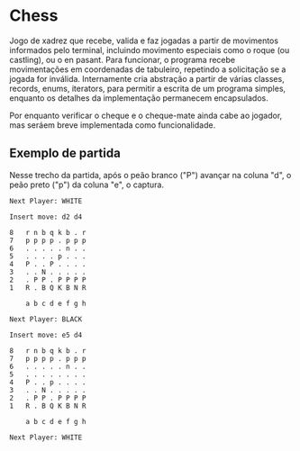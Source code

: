 # Chess

Jogo de xadrez que recebe, valida e faz jogadas a partir de movimentos informados pelo terminal, incluindo movimento especiais como o roque (ou castling), ou o en pasant. Para funcionar, o programa recebe movimentações em coordenadas de tabuleiro, repetindo a solicitação se a jogada for inválida. Internamente cria abstração a partir de várias classes, records, enums, iterators, para permitir a escrita de um programa simples, enquanto os detalhes da implementação permanecem encapsulados. 

Por enquanto verificar o cheque e o cheque-mate ainda cabe ao jogador, mas seráem breve implementada como funcionalidade.

## Exemplo de partida

Nesse trecho da partida, após o peão branco ("P") avançar na coluna "d", o peão preto ("p") da coluna "e", o captura.

```
Next Player: WHITE

Insert move: d2 d4

8   r n b q k b . r 
7   p p p p . p p p 
6   . . . . . n . . 
5   . . . . p . . . 
4   P . . P . . . . 
3   . . N . . . . . 
2   . P P . P P P P 
1   R . B Q K B N R 

    a b c d e f g h 

Next Player: BLACK

Insert move: e5 d4

8   r n b q k b . r 
7   p p p p . p p p 
6   . . . . . n . . 
5   . . . . . . . . 
4   P . . p . . . . 
3   . . N . . . . . 
2   . P P . P P P P 
1   R . B Q K B N R 

    a b c d e f g h 

Next Player: WHITE

```
